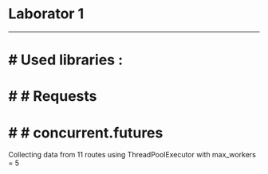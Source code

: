 # Laborator 1
<hr>

# # Used libraries :
# # # Requests
# # # concurrent.futures
<p>Collecting data from 11 routes using ThreadPoolExecutor with max_workers = 5</p>

